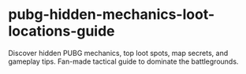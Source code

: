 # pubg-hidden-mechanics-loot-locations-guide
Discover hidden PUBG mechanics, top loot spots, map secrets, and gameplay tips. Fan-made tactical guide to dominate the battlegrounds.
